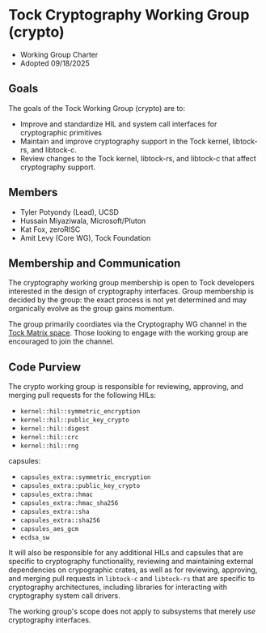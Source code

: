 Tock Cryptography Working Group (crypto)
======================================

- Working Group Charter
- Adopted 09/18/2025

## Goals

The goals of the Tock Working Group (crypto) are to:

- Improve and standardize HIL and system call interfaces for cryptographic
  primitives
- Maintain and improve cryptography support in the Tock kernel, libtock-rs, and
  libtock-c.
- Review changes to the Tock kernel, libtock-rs, and libtock-c that
  affect cryptography support.

## Members

- Tyler Potyondy (Lead), UCSD
- Hussain Miyaziwala, Microsoft/Pluton
- Kat Fox, zeroRISC
- Amit Levy (Core WG), Tock Foundation

## Membership and Communication

The cryptography working group membership is open to Tock developers
interested in the design of cryptography interfaces. Group membership
is decided by the group: the exact process is not yet determined and
may organically evolve as the group gains momentum.

The group primarily coordiates via the Cryptography WG channel in the
[Tock Matrix space](https://matrix.to/#/#tock:tockos.org). Those
looking to engage with the working group are encouraged to join the
channel.

## Code Purview

The crypto working group is responsible for reviewing, approving, and
merging pull requests for the following HILs:

- `kernel::hil::symmetric_encryption`
- `kernel::hil::public_key_crypto`
- `kernel::hil::digest`
- `kernel::hil::crc`
- `kernel::hil::rng`

capsules:

- `capsules_extra::symmetric_encryption`
- `capsules_extra::public_key_crypto`
- `capsules_extra::hmac`
- `capsules_extra::hmac_sha256`
- `capsules_extra::sha`
- `capsules_extra::sha256`
- `capsules_aes_gcm`
- `ecdsa_sw`

It will also be responsible for any additional HILs and capsules that
are specific to cryptography functionality, reviewing and maintaining
external dependencies on crypographic crates, as well as for
reviewing, approving, and merging pull requests in `libtock-c` and
`libtock-rs` that are specific to cryptography architectures,
including libraries for interacting with cryptography system call
drivers.

The working group's scope does not apply to subsystems that merely
_use_ cryptography interfaces.
